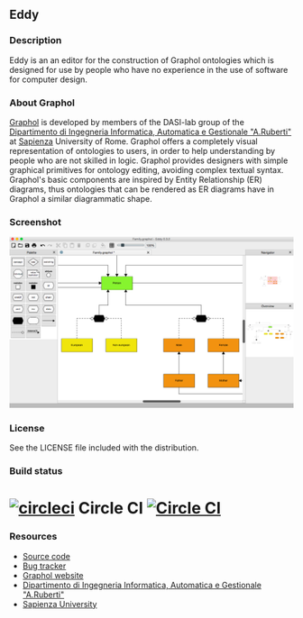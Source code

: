 ## Eddy

### Description

Eddy is an an editor for the construction of Graphol ontologies which is designed for use by people who have no 
experience in the use of software for computer design. 

### About Graphol

[Graphol] is developed by members of the DASI-lab group of the [Dipartimento di Ingegneria Informatica, Automatica 
e Gestionale "A.Ruberti"] at [Sapienza] University of Rome. Graphol offers a completely visual representation of 
ontologies to users, in order to help understanding by people who are not skilled in logic. Graphol provides designers 
with simple graphical primitives for ontology editing, avoiding complex textual syntax. Graphol's basic components are 
inspired by Entity Relationship (ER) diagrams, thus ontologies that can be rendered as ER diagrams have in Graphol a 
similar diagrammatic shape.

### Screenshot

![screenshot](/eddy/images/shot01.png?raw=true)

### License

See the LICENSE file included with the distribution.

### Build status

# [![circleci](https://avatars0.githubusercontent.com/u/1231870?v=2&s=50)](https://circleci.com/) Circle CI [![Circle CI](https://circleci.com/gh/danielepantaleone/eddy/tree/master.svg?style=svg&circle-token=d4611bacee6dca791faf8b03502ffabdeb099ffe)](https://circleci.com/gh/danielepantaleone/eddy/tree/master)

### Resources

* [Source code](https://github.com/danielepantaleone/eddy)
* [Bug tracker](https://github.com/danielepantaleone/eddy/issues)
* [Graphol website](http://www.dis.uniroma1.it/~graphol/)
* [Dipartimento di Ingegneria Informatica, Automatica e Gestionale "A.Ruberti"](http://www.dis.uniroma1.it/en)
* [Sapienza University](http://en.uniroma1.it/)

[Dipartimento di Ingegneria Informatica, Automatica e Gestionale "A.Ruberti"]: http://www.dis.uniroma1.it/en
[Sapienza]: http://en.uniroma1.it/
[Graphol]: http://www.dis.uniroma1.it/~graphol/
